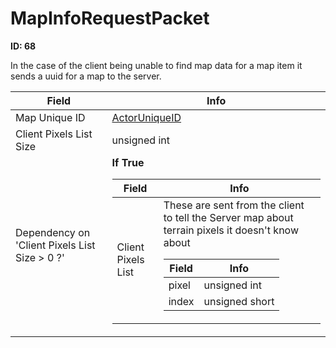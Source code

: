 # MapInfoRequestPacket

__ID: 68__

In the case of the client being unable to find map data for a map item it sends a uuid for a map to the server.

<table><thead><tr><th>Field</th><th>Info</th></tr></thead><tbody>
<tr><td>Map Unique ID</td><td><a href="../types/ActorUniqueID.md">ActorUniqueID</a></td></tr>
<tr><td>Client Pixels List Size</td><td>unsigned int</td></tr>
<tr><td>Dependency on 'Client Pixels List Size > 0 ?'</td><td><b>If True</b><br>
  <table><thead><tr><th>Field</th><th>Info</th></tr></thead><tbody>
  <tr><td>Client Pixels List</td><td>These are sent from the client to tell the Server map about terrain pixels it doesn't know about  
    <table><thead><tr><th>Field</th><th>Info</th></tr></thead><tbody>
    <tr><td>pixel</td><td>unsigned int</td></tr>
    <tr><td>index</td><td>unsigned short</td></tr>
    </tbody></table></td></tr>
  </tbody></table></td></tr>
</tbody></table>